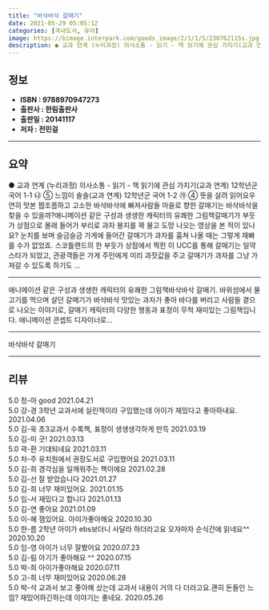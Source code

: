 ```yaml
---
title: "바삭바삭 갈매기"
date: 2021-05-29 05:05:12
categories: [국내도서, 유아]
image: https://bimage.interpark.com/goods_image/2/1/1/5/230762115s.jpg
description: ● 교과 연계 (누리과정) 의사소통 - 읽기 - 책 읽기에 관심 가지기(교과 연계) 12학년군 국어 1-1 ㉯ ⑤ 느낌이 솔솔(교과 연계) 12학년군 국어 1-2 ㉮ ④ 뜻을 살려 읽어요우연히 맛본 짭조름하고 고소한 바삭바삭에 빠져사람들 마을로 향한 갈매기는 바삭바삭을 찾을 수 있을까
---
```


## **정보**

- **ISBN : 9788970947273**
- **출판사 : 한림출판사**
- **출판일 : 20141117**
- **저자 : 전민걸**

------



## **요약**

●  교과 연계 (누리과정) 의사소통 - 읽기 - 책 읽기에 관심 가지기(교과 연계) 12학년군 국어 1-1 ㉯ ⑤ 느낌이 솔솔(교과 연계) 12학년군 국어 1-2 ㉮ ④ 뜻을 살려 읽어요우연히 맛본 짭조름하고 고소한 바삭바삭에 빠져사람들 마을로 향한 갈매기는 바삭바삭을 찾을 수 있을까?애니메이션 같은 구성과 생생한 캐릭터의 유쾌한 그림책갈매기가 부둣가 상점으로 몰래 들어가 부리로 과자 봉지를 꽉 물고 도망 나오는 영상을 본 적이 있나요? 눈치를 보며 슬금슬금 가게에 들어간 갈매기가 과자를 훔쳐 나올 때는 그렇게 재빠를 수가 없었죠. 스코틀랜드의 한 부둣가 상점에서 찍힌 이 UCC를 통해 갈매기는 일약 스타가 되었고, 관광객들은 가게 주인에게 미리 과잣값을 주고 갈매기가 과자를 그냥 가져갈 수 있도록 하기도 ...

------

애니메이션 같은 구성과 생생한 캐릭터의 유쾌한 그림책바삭바삭 갈매기.  바위섬에서 물고기를 먹으며 살던 갈매기가 바삭바삭 맛있는 과자가 좋아 바다를 버리고 사람들 곁으로 나오는 이야기로, 갈매기 캐릭터의 다양한 행동과 표정이 무척 재미있는 그림책입니다. 애니메이션 콘셉트 디자이너로... 

------


바삭바삭 갈매기 

------


## **리뷰** 

5.0 정-아 good 2021.04.21 <br/>5.0 강-경 3학년 교과서에 실린책이라 구입했는데 아이가 재밌다고 좋아하내요. 2021.04.06 <br/>5.0 김-욱 초3교과서 수록책, 표정이 생생생각하게 만득 2021.03.19 <br/>5.0 김-미 굿! 2021.03.13 <br/>5.0 곽-환 기대되네요 2021.03.11 <br/>5.0 차-주 유치원에서 권장도서로 구입했어요 2021.03.11 <br/>5.0 김-희 경각심을 일깨워주는 책이에요 2021.02.28 <br/>5.0 김-선 잘 받았습니다 2021.01.27 <br/>5.0 김-희 너무 재미있어요. 2021.01.15 <br/>5.0 임-서 재밌다고 합니다  2021.01.13 <br/>5.0 김-연 좋아요 2021.01.09 <br/>5.0 이-혜 잼있어요. 아이가좋아해요 2020.10.30 <br/>5.0 한-름 2학년 아이가 ebs보더니 사달라 하더라고요 오자마자 순식간에 읽네요^^  2020.10.20 <br/>5.0 임-영 아이가 너무 잘봤어요 2020.07.23 <br/>5.0 김-림 아기가 좋아해요 ^^ 2020.07.15 <br/>5.0 박-희 아이가좋아해요 2020.07.11 <br/>5.0 고-희 너무 재미있어요 2020.06.28 <br/>5.0 박-석 교과서 보고 좋아해 샀는데 교과서 내용이 거의 다 더라고요.괜히 돈들인 느낌? 재밌어하긴하는데 이야기는 좋네요. 2020.05.26 <br/>